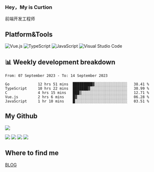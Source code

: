 ### Hey，My is Curtion
前端开发工程师
## Platform&Tools

![Vue.js](https://img.shields.io/badge/-Vue.js-4FC08D?style=flat-square&logo=Vue.js&logoColor=white)
![TypeScript](https://img.shields.io/badge/-TypeScript-007ACC?style=flat-square&logo=typescript&logoColor=white)
![JavaScript](https://img.shields.io/badge/-JavaScript-F7DF1E?style=flat-square&logo=javascript&logoColor=black)
![Visual Studio Code](https://img.shields.io/badge/-VSCode-007ACC?style=flat-square&logo=Visual-Studio-Code&logoColor=white)

## 📊 Weekly development breakdown

<!--START_SECTION:waka-->

```text
From: 07 September 2023 - To: 14 September 2023

Go             12 hrs 51 mins  █████████▓░░░░░░░░░░░░░░░   38.41 %
TypeScript     10 hrs 22 mins  ███████▓░░░░░░░░░░░░░░░░░   30.99 %
C              4 hrs 15 mins   ███▒░░░░░░░░░░░░░░░░░░░░░   12.71 %
Vue.js         2 hrs 6 mins    █▓░░░░░░░░░░░░░░░░░░░░░░░   06.28 %
JavaScript     1 hr 10 mins    █░░░░░░░░░░░░░░░░░░░░░░░░   03.51 %
```

<!--END_SECTION:waka-->

## My Github

![](http://github-profile-summary-cards.vercel.app/api/cards/profile-details?username=curtion&theme=nord_bright)

![](http://github-profile-summary-cards.vercel.app/api/cards/stats?username=curtion&theme=nord_bright)
![](http://github-profile-summary-cards.vercel.app/api/cards/productive-time?username=curtion&theme=nord_bright&utcOffset=8)
![](http://github-profile-summary-cards.vercel.app/api/cards/repos-per-language?username=curtion&theme=nord_bright)
![](http://github-profile-summary-cards.vercel.app/api/cards/most-commit-language?username=curtion&theme=nord_bright)

## Where to find me

[BLOG](https://blog.3gxk.net)
